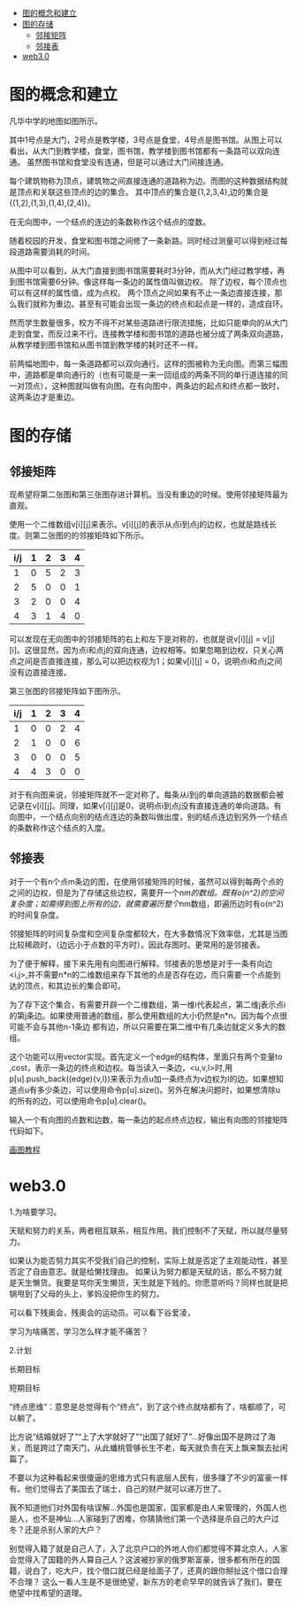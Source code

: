- [图的概念和建立](#图的概念和建立)
- [图的存储](#图的存储)
  - [邻接矩阵](#邻接矩阵)
  - [邻接表](#邻接表)
- [web3.0](#web30)

# 图的概念和建立
凡华中学的地图如图所示。

其中1号点是大门，2号点是教学楼，3号点是食堂，4号点是图书馆。从图上可以看出，从大门到教学楼，食堂，图书馆，教学楼到图书馆都有一条路可以双向连通。
虽然图书馆和食堂没有连通，但是可以通过大门间接连通。

每个建筑物称为顶点，建筑物之间直接连通的道路称为边。而图的这种数据结构就是顶点和关联这些顶点的边的集合。
其中顶点的集合是{1,2,3,4},边的集合是{(1,2),(1,3),(1,4),(2,4)}。

在无向图中，一个结点的连边的条数称作这个结点的度数。

随着校园的开发，食堂和图书馆之间修了一条新路。同时经过测量可以得到经过每段道路需要消耗的时间。

从图中可以看到，从大门直接到图书馆需要耗时3分钟，而从大门经过教学楼，再到图书馆需要6分钟。像这样每一条边的属性值叫做边权。
除了边权，每个顶点也可以有这样的属性值，成为点权。
两个顶点之间如果有不止一条边直接连接，那么我们就称为重边。甚至有可能会出现一条边的终点和起点是一样的，造成自环。

然而学生数量很多，校方不得不对某些道路进行限流措施，比如只能单向的从大门走到食堂，而反过来不行。连接教学楼和图书馆的道路也被分成了两条双向道路，从教学楼到图书馆和从图书馆到教学楼的耗时还不一样。

前两幅地图中，每一条道路都可以双向通行。这样的图被称为无向图。而第三幅图中，道路都是单向通行的（也有可能是一来一回组成的两条不同的单行道连接的同一对顶点），这种图就叫做有向图。在有向图中，两条边的起点和终点都一致时，这两条边才是重边。



<span style="color:red;">

</span>



# 图的存储

## 邻接矩阵


现希望将第二张图和第三张图存进计算机。当没有重边的时候。使用邻接矩阵最为直观。

使用一个二维数组v[i][j]来表示。v[i][j]的表示从点i到点j的边权，也就是路线长度。则第二张图的的邻接矩阵如下所示。

| i/j  |   1   |    2 |    3 |    4 |
| :--- | :---: | ---: | ---: | ---: |
| 1    |   0   |    5 |    2 |    3 |
| 2    |   5   |    0 |    0 |    1 |
| 3    |   2   |    0 |    0 |    4 |
| 4    |   3   |    1 |    4 |    0 |

可以发现在无向图中的邻接矩阵的右上和左下是对称的，也就是说v[i][j] = v[j][i]。这很显然，因为点i和点j的双向连通，边权相等。如果忽略到边权，只关心两点之间是否直接连接，那么可以把边权视为1；如果v[i][j] = 0，说明点i和点j之间没有边直接连接。

第三张图的邻接矩阵如下图所示。

| i/j  |   1   |    2 |    3 |    4 |
| :--- | :---: | ---: | ---: | ---: |
| 1    |   0   |    0 |    2 |    4 |
| 2    |   1   |    0 |    0 |    6 |
| 3    |   0   |    0 |    0 |    5 |
| 4    |   4   |    3 |    0 |    0 |

对于有向图来说，邻接矩阵就不一定对称了。每条从i到j的单向道路的数据都会被记录在v[i][j]。同理，如果v[i][j]是0，说明点i到点j没有直接连通的单向道路。有向图中，一个结点向别的结点连边的条数叫做出度，别的结点连边到另外一个结点的条数称作这个结点的入度。


## 邻接表

对于一个有n个点m条边的图，在使用邻接矩阵的时候，虽然可以得到每两个点的之间的边权，但是为了存储这些边权，需要开一个n*m的数组。既有o(n^2)的空间复杂度；如需得到图上所有的边，就需要遍历整个n*m数组，即遍历边时有o(n^2)的时间复杂度。

邻接矩阵的时间复杂度和空间复杂度都较大，在大多数情况下效率低，尤其是当图比较稀疏时，（边远小于点数的平方时）。因此存图时。更常用的是邻接表。

为了便于解释，接下来先用有向图进行解释。邻接表的思想是对于一条有向边<i,j>,并不需要n*n的二维数组来存下其他的点是否存在边，而只需要一个点能到达的顶点，和其边长的集合即可。

为了存下这个集合，有需要开辟一个二维数组，第一维i代表起点，第二维j表示点i的第j条边。如果使用普通的数组，那么使用数组的大小仍然是n*n。因为每个点很可能不会与其他n-1条边
都有边，所以只需要在第二维中有几条边就定义多大的数组。

这个功能可以用vector实现。首先定义一个edge的结构体，里面只有两个变量to ,cost，表示一条边的终点和边权。每当读入一条边，<u,v,l>时,用p[u].push_back((edge){v,l})来表示为点u加一条终点为v边权为l的边。如果想知道点u有多少条边，可以使用命令p[u].size()。另外在解决问题时，如果想清除u的所有的边，可以使用命令p[u].clear()。

输入一个有向图的点数和边数，每一条边的起点终点边权，输出有向图的邻接矩阵代码如下。



[画图教程](https://blog.csdn.net/Gordo_Li/article/details/103268147)








# web3.0

1.为啥要学习。


天赋和努力的关系，两者相互联系，相互作用。我们控制不了天赋，所以就尽量努力。

如果认为能否努力其实不受我们自己的控制，实际上就是否定了主观能动性，甚至否定了自由意志。就是给懒找理由。
 如果认为努力都是天赋的话，那么不努力就是天生懒货。我要是骂你天生懒货，天生就是下贱的。你愿意听吗？同样也就是把锅甩到了父母的头上，爹妈没把你生的努力。

 可以看下残奥会，残奥会的运动员。可以看下谷爱凌，


学习为啥痛苦，学习怎么样才能不痛苦？



2.计划

长期目标


短期目标

“终点思维”：意思是总觉得有个“终点”，到了这个终点就啥都有了，啥都顺了，可以躺了。

比方说“结婚就好了”“上了大学就好了”“出国了就好了”…好像出国不是跨过了海关，而是跨过了南天门，从此蟠桃管够长生不老，每天就负责在天上飘来飘去扯闲篇了。

不要以为这种看起来很傻逼的思维方式只有底层人民有，很多赚了不少的富豪一样有。他们觉得去了美国去了瑞士，自己的财产就可以递万世了。

我不知道他们对外国有啥误解…外国也是国家，国家都是由人来管理的，外国人也是人，也不是神仙…人家碰到了困难，你猜猜他们第一个选择是杀自己的大户过冬？还是杀别人家的大户？

别觉得入籍了就是自己人了，入了北京户口的外地人你们都觉得不算北京人，人家会觉得入了国籍的外人算自己人？这波被抄家的俄罗斯富豪，很多都有所在的国籍，说白了，吃大户，找个借口就已经是给面子了，还真的跟你掰扯这个借口合理不合理？
这么一看人生是不是很绝望，新东方的老俞早早的就告诉了我们，要在绝望中找希望的道理。